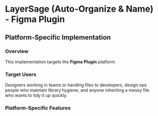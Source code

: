 # LayerSage (Auto-Organize & Name) - Figma Plugin

## Platform-Specific Implementation

### Overview
This implementation targets the **Figma Plugin** platform.

### Target Users
Designers working in teams or handing files to developers, design ops people who maintain library hygiene, and anyone inheriting a messy file who wants to tidy it up quickly.

### Platform-Specific Features
